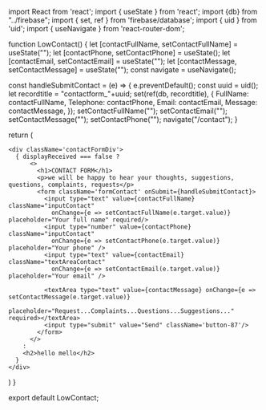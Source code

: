 import React from 'react';
import { useState } from 'react';
import {db} from "../firebase";
import { set, ref } from 'firebase/database';
import { uid } from 'uid';
import { useNavigate } from 'react-router-dom';

function LowContact() {
  let [contactFullName, setContactFullName] = useState("");
  let [contactPhone, setContactPhone] = useState();
  let [contactEmail, setContactEmail] = useState("");
  let [contactMessage, setContactMessage] = useState("");
  const navigate = useNavigate();

  const handleSubmitContact = (e) => {
      e.preventDefault();
      const uuid = uid();
      let recordtitle = "contactform_"+uuid;
      set(ref(db, recordtitle), {
        FullName: contactFullName,
        Telephone: contactPhone,
        Email: contactEmail,
        Message: contactMessage,
      });
      setContactFullName("");
      setContactEmail("");
      setContactMessage("");
      setContactPhone("");
      navigate("/contact");
  }


  return (

    <div className='contactFormDiv'>
      { displayReceived === false ?
          <>
            <h1>CONTACT FORM</h1>
            <p>we will be happy to hear your thoughts, suggestions, questions, complaints, requests</p>
            <form className='formContact' onSubmit={handleSubmitContact}>
              <input type="text" value={contactFullName} className="inputContact"
                onChange={e => setContactFullName(e.target.value)} placeholder="Your full name" required/>
              <input type="number" value={contactPhone}  className="inputContact"
                onChange={e => setContactPhone(e.target.value)} placeholder="Your phone" />
              <input type="text" value={contactEmail} className="textAreaContact"
                onChange={e => setContactEmail(e.target.value)} placeholder="Your email" />
              
              <textArea type="text" value={contactMessage} onChange={e => setContactMessage(e.target.value)}
                placeholder="Request...Complaints...Questions...Suggestions..." required></textArea>
              <input type="submit" value="Send" className='button-87'/>
            </form>    
          </>
        :
        <h2>hello mello</h2>
      }
    </div>
  )
}

export default LowContact;